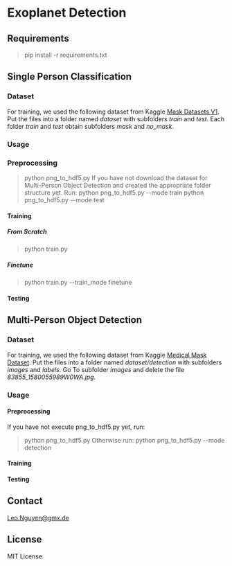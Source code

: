 # Exoplanet Detection

## Requirements
> pip install -r requirements.txt

## Single Person Classification

### Dataset
For training, we used the following dataset from Kaggle [Mask Datasets V1](https://www.kaggle.com/ahmetfurkandemr/mask-datasets-v1). Put the files into a folder named *dataset* with subfolders *train* and *test*. Each folder *train* and *test* obtain subfolders *mask* and *no_mask*. 

### Usage

### Preprocessing
> python png_to_hdf5.py 
If you have not download the dataset for Multi-Person Object Detection and created the appropriate folder structure yet. Run:
> python png_to_hdf5.py --mode train
> python png_to_hdf5.py --mode test

#### Training

##### From Scratch
> python train.py

##### Finetune
> python train.py --train_mode finetune

#### Testing

## Multi-Person Object Detection

### Dataset
For training, we used the following dataset from Kaggle [Medical Mask Dataset](https://www.kaggle.com/shreyashwaghe/medical-mask-dataset). Put the files into a folder named *dataset/detection* with subfolders *images* and *labels*. Go To subfolder *images* and delete the file *83855_1580055989W0WA.jpg*.

### Usage

#### Preprocessing
If you have not execute png_to_hdf5.py yet, run:
> python png_to_hdf5.py 
Otherwise run:
> python png_to_hdf5.py --mode detection

#### Training

#### Testing 

## Contact
Leo.Nguyen@gmx.de

## License
MIT License





